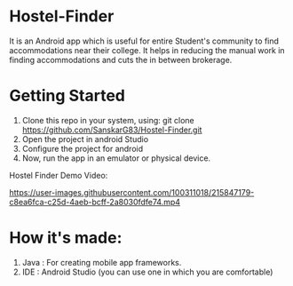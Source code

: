 # Hostel-Finder
It is an Android app which is useful for entire Student's community to find accommodations near their college. It helps in reducing the manual work in finding accommodations and cuts the in between brokerage.



# Getting Started
1. Clone this repo in your system, using:
   git clone https://github.com/SanskarG83/Hostel-Finder.git
2. Open the project in android Studio 
3. Configure the project for android 
4. Now, run the app in an emulator or physical device.   

Hostel Finder Demo Video:

https://user-images.githubusercontent.com/100311018/215847179-c8ea6fca-c25d-4aeb-bcff-2a8030fdfe74.mp4


# How it's made:
1. Java : For creating mobile app frameworks.
2. IDE : Android Studio (you can use one in which you are comfortable)
